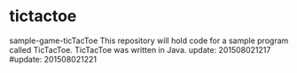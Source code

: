 # tictactoe
sample-game-ticTacToe
This repository will hold code for a sample program called TicTacToe.
TicTacToe was written in Java.
update: 201508021217
#update: 201508021221